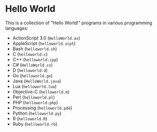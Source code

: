 # Hello World

This is a collection of "Hello World!" programs in various programming languages:

- ActionScript 3.0 (`HelloWorld.as`)
- AppleScript (`helloworld.scpt`)
- Bash (`helloworld.sh`)
- C (`helloworld.c`)
- C++ (`helloworld.cpp`)
- C# (`HelloWorld.cs`)
- D (`helloworld.d`)
- Go (`helloworld.go`)
- Java (`HelloWorld.java`)
- Lua (`helloworld.lua`)
- Objective-C (`helloworld.m`)
- Perl (`helloworld.pl`)
- PHP (`helloworld.php`)
- Processing (`helloworld.pde`)
- Python (`helloworld.py`)
- R (`helloworld.R`)
- Ruby (`helloworld.rb`)
